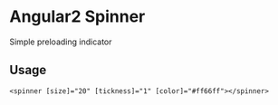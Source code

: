 # Angular2 Spinner

Simple preloading indicator

## Usage

```
<spinner [size]="20" [tickness]="1" [color]="#ff66ff"></spinner>
```
